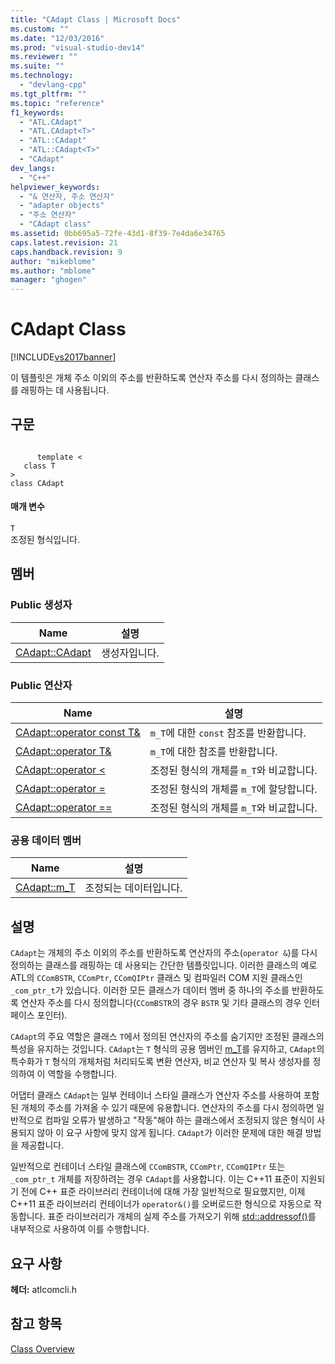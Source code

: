 ```yaml
---
title: "CAdapt Class | Microsoft Docs"
ms.custom: ""
ms.date: "12/03/2016"
ms.prod: "visual-studio-dev14"
ms.reviewer: ""
ms.suite: ""
ms.technology: 
  - "devlang-cpp"
ms.tgt_pltfrm: ""
ms.topic: "reference"
f1_keywords: 
  - "ATL.CAdapt"
  - "ATL.CAdapt<T>"
  - "ATL::CAdapt"
  - "ATL::CAdapt<T>"
  - "CAdapt"
dev_langs: 
  - "C++"
helpviewer_keywords: 
  - "& 연산자, 주소 연산자"
  - "adapter objects"
  - "주소 연산자"
  - "CAdapt class"
ms.assetid: 0bb695a5-72fe-43d1-8f39-7e4da6e34765
caps.latest.revision: 21
caps.handback.revision: 9
author: "mikeblome"
ms.author: "mblome"
manager: "ghogen"
---
```

# CAdapt Class
[!INCLUDE[vs2017banner](../../assembler/inline/includes/vs2017banner.md)]

이 템플릿은 개체 주소 이외의 주소를 반환하도록 연산자 주소를 다시 정의하는 클래스를 래핑하는 데 사용됩니다.  
  
## 구문  
  
```  
  
      template <  
   class T  
>  
class CAdapt  
```  
  
#### 매개 변수  
 `T`  
 조정된 형식입니다.  
  
## 멤버  
  
### Public 생성자  
  
|Name|설명|  
|----------|--------|  
|[CAdapt::CAdapt](../Topic/CAdapt::CAdapt.md)|생성자입니다.|  
  
### Public 연산자  
  
|Name|설명|  
|----------|--------|  
|[CAdapt::operator const T&](../Topic/CAdapt::operator%20const%20T&.md)|`m_T`에 대한 `const` 참조를 반환합니다.|  
|[CAdapt::operator T&](../Topic/CAdapt::operator%20T&.md)|`m_T`에 대한 참조를 반환합니다.|  
|[CAdapt::operator \<](../Topic/CAdapt::operator%20%3C.md)|조정된 형식의 개체를 `m_T`와 비교합니다.|  
|[CAdapt::operator \=](../Topic/CAdapt::operator%20=.md)|조정된 형식의 개체를 `m_T`에 할당합니다.|  
|[CAdapt::operator \=\=](../Topic/CAdapt::operator%20==.md)|조정된 형식의 개체를 `m_T`와 비교합니다.|  
  
### 공용 데이터 멤버  
  
|Name|설명|  
|----------|--------|  
|[CAdapt::m\_T](../Topic/CAdapt::m_T.md)|조정되는 데이터입니다.|  
  
## 설명  
 `CAdapt`는 개체의 주소 이외의 주소를 반환하도록 연산자의 주소\(`operator &`\)를 다시 정의하는 클래스를 래핑하는 데 사용되는 간단한 템플릿입니다.  이러한 클래스의 예로 ATL의 `CComBSTR`, `CComPtr`, `CComQIPtr` 클래스 및 컴파일러 COM 지원 클래스인 `_com_ptr_t`가 있습니다.  이러한 모든 클래스가 데이터 멤버 중 하나의 주소를 반환하도록 연산자 주소를 다시 정의합니다\(`CComBSTR`의 경우 `BSTR` 및 기타 클래스의 경우 인터페이스 포인터\).  
  
 `CAdapt`의 주요 역할은 클래스 `T`에서 정의된 연산자의 주소를 숨기지만 조정된 클래스의 특성을 유지하는 것입니다.  `CAdapt`는 `T` 형식의 공용 멤버인 [m\_T](../Topic/CAdapt::m_T.md)를 유지하고, `CAdapt`의 특수화가 `T` 형식의 개체처럼 처리되도록 변환 연산자, 비교 연산자 및 복사 생성자를 정의하여 이 역할을 수행합니다.  
  
 어댑터 클래스 `CAdapt`는 일부 컨테이너 스타일 클래스가 연산자 주소를 사용하여 포함된 개체의 주소를 가져올 수 있기 때문에 유용합니다.  연산자의 주소를 다시 정의하면 일반적으로 컴파일 오류가 발생하고 "작동"해야 하는 클래스에서 조정되지 않은 형식이 사용되지 않아 이 요구 사항에 맞지 않게 됩니다.  `CAdapt`가 이러한 문제에 대한 해결 방법을 제공합니다.  
  
 일반적으로 컨테이너 스타일 클래스에 `CComBSTR`, `CComPtr`, `CComQIPtr` 또는 `_com_ptr_t` 개체를 저장하려는 경우 `CAdapt`를 사용합니다.  이는 C\+\+11 표준이 지원되기 전에 C\+\+ 표준 라이브러리 컨테이너에 대해 가장 일반적으로 필요했지만, 이제 C\+\+11 표준 라이브러리 컨테이너가 `operator&()`를 오버로드한 형식으로 자동으로 작동합니다.  표준 라이브러리가 개체의 실제 주소를 가져오기 위해 [std::addressof\(\)](../Topic/addressof.md)를 내부적으로 사용하여 이를 수행합니다.  
  
## 요구 사항  
 **헤더:** atlcomcli.h  
  
## 참고 항목  
 [Class Overview](../../atl/atl-class-overview.md)